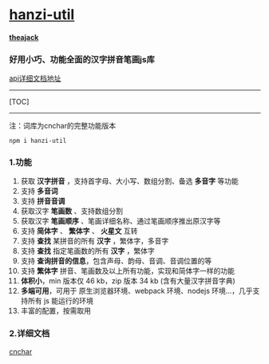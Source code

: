 # [hanzi-util](https://github.com/theajack/cnchar)
#### [theajack](https://www.theajack.com/)
### 好用小巧、功能全面的汉字拼音笔画js库
[api详细文档地址](https://www.theajack.com/cnchar/)

----

[TOC]

----

注：词库为cnchar的完整功能版本

```
npm i hanzi-util
```

### 1.功能

1. 获取 **汉字拼音** ，支持首字母、大小写、数组分割、备选 **多音字** 等功能
2. 支持 **多音词**
3. 支持 **拼音音调**
4. 获取汉字 **笔画数** 、支持数组分割
5. 获取汉字 **笔画顺序** 、笔画详细名称、通过笔画顺序推出原汉字等
6. 支持 **简体字** 、 **繁体字** 、 **火星文** 互转
7. 支持 **查找** 某拼音的所有 **汉字** ，繁体字，多音字
8. 支持 **查找** 指定笔画数的所有 **汉字** ，繁体字
9. 支持 **查询拼音的信息**，包含声母、韵母、音调、音调位置的等
10. 支持 **繁体字** 拼音、笔画数及以上所有功能，实现和简体字一样的功能
11. **体积小**，min 版本仅 46 kb，zip 版本 34 kb (含有大量汉字拼音字典)
12. **多端可用**，可用于 原生浏览器环境、webpack 环境、nodejs 环境...，几乎支持所有 js 能运行的环境
13. 丰富的配置，按需取用

### 2.详细文档

[cnchar](https://github.com/theajack/cnchar/blob/master/README.md#cnchar)
